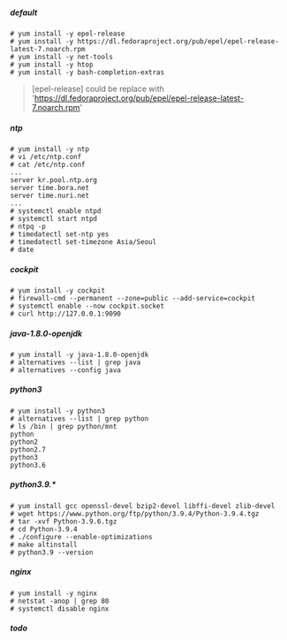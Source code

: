 ##### default

```shell
# yum install -y epel-release
# yum install -y https://dl.fedoraproject.org/pub/epel/epel-release-latest-7.noarch.rpm
# yum install -y net-tools
# yum install -y htop
# yum install -y bash-completion-extras
```

> [epel-release] could be replace with 'https://dl.fedoraproject.org/pub/epel/epel-release-latest-7.noarch.rpm'

##### ntp

```shell
# yum install -y ntp
# vi /etc/ntp.conf
# cat /etc/ntp.conf
...
server kr.pool.ntp.org
server time.bora.net
server time.nuri.net
...
# systemctl enable ntpd
# systemctl start ntpd
# ntpq -p
# timedatectl set-ntp yes
# timedatectl set-timezone Asia/Seoul
# date
```

##### cockpit

```shell
# yum install -y cockpit
# firewall-cmd --permanent --zone=public --add-service=cockpit
# systemctl enable --now cockpit.socket
# curl http://127.0.0.1:9090
```

##### java-1.8.0-openjdk

```shell
# yum install -y java-1.8.0-openjdk
# alternatives --list | grep java
# alternatives --config java
```

##### python3

```shell
# yum install -y python3
# alternatives --list | grep python
# ls /bin | grep python/mnt
python
python2
python2.7
python3
python3.6
```

##### python3.9.*

```shell
# yum install gcc openssl-devel bzip2-devel libffi-devel zlib-devel
# wget https://www.python.org/ftp/python/3.9.4/Python-3.9.4.tgz
# tar -xvf Python-3.9.6.tgz
# cd Python-3.9.4
# ./configure --enable-optimizations
# make altinstall
# python3.9 --version
```

##### nginx

```shell
# yum install -y nginx
# netstat -anop | grep 80
# systemctl disable nginx
```

##### todo

```shell
```
